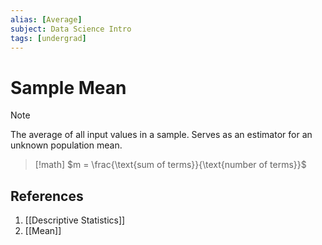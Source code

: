 ```yaml
---
alias: [Average]
subject: Data Science Intro
tags: [undergrad]
---
```

# Sample Mean


> [!note]
> The average of all input values in a sample. Serves as an estimator for an unknown population mean.

> [!math]
> $m = \frac{\text{sum of terms}}{\text{number of terms}}$

## References
1. [[Descriptive Statistics]]
2. [[Mean]]